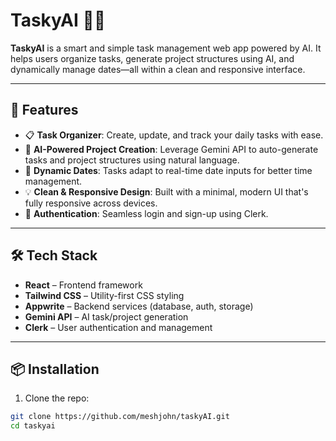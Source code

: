 # TaskyAI 🧠✅

**TaskyAI** is a smart and simple task management web app powered by AI. It helps users organize tasks, generate project structures using AI, and dynamically manage dates—all within a clean and responsive interface.

---

## 🚀 Features

- 📋 **Task Organizer**: Create, update, and track your daily tasks with ease.
- 🧠 **AI-Powered Project Creation**: Leverage Gemini API to auto-generate tasks and project structures using natural language.
- 📅 **Dynamic Dates**: Tasks adapt to real-time date inputs for better time management.
- 💡 **Clean & Responsive Design**: Built with a minimal, modern UI that's fully responsive across devices.
- 🔐 **Authentication**: Seamless login and sign-up using Clerk.

---

## 🛠 Tech Stack

- **React** – Frontend framework
- **Tailwind CSS** – Utility-first CSS styling
- **Appwrite** – Backend services (database, auth, storage)
- **Gemini API** – AI task/project generation
- **Clerk** – User authentication and management

---

## 📦 Installation

1. Clone the repo:

```bash
git clone https://github.com/meshjohn/taskyAI.git
cd taskyai
